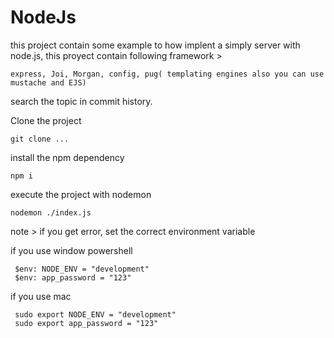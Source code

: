 # NodeJs


this project contain some example to how implent a simply server with node.js, this proyect contain following framework >
  
    express, Joi, Morgan, config, pug( templating engines also you can use mustache and EJS) 
    
search the topic in commit history.


Clone the project
  
    git clone ...

install the npm dependency
  
    npm i

execute the project with nodemon
    
    nodemon ./index.js
 
 note > if you get error, set the correct environment variable
 
 if you use window powershell
    
     $env: NODE_ENV = "development"
     $env: app_password = "123"
 
 if you use mac
      
     sudo export NODE_ENV = "development"
     sudo export app_password = "123"
  
